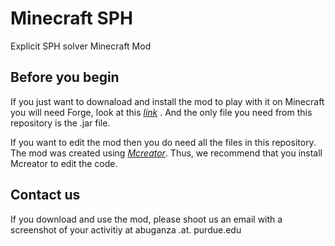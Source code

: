 # Minecraft SPH
Explicit SPH solver Minecraft Mod 

## Before you begin
If you just want to downaload and install the mod to play with it on Minecraft you will need Forge, look at this [*link*](https://youtu.be/71Co8ygepxo) .
And the only file you need from this repository is the .jar file. 


If you want to edit the mod then you do need all the files in this repository. The mod was created using [*Mcreator*](https://mcreator.net/). Thus, we recommend that you install Mcreator to edit the code. 

## Contact us 

If you download and use the mod, please shoot us an email with a screenshot of your activitiy at abuganza .at. purdue.edu 
